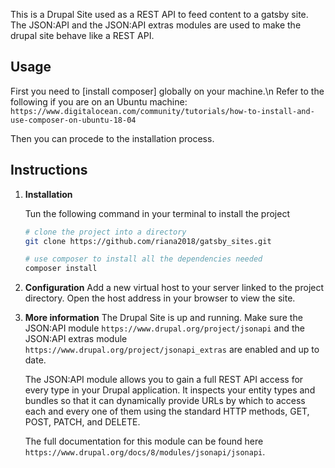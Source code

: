 This is a Drupal Site used as a REST API to feed content to a gatsby site.
The JSON:API and the JSON:API extras modules are used to make the drupal site behave like a REST API.

## Usage
First you need to [install composer] globally on your machine.\n
Refer to the following if you are on an Ubuntu machine:
`https://www.digitalocean.com/community/tutorials/how-to-install-and-use-composer-on-ubuntu-18-04`

Then you can procede to the installation process.
## Instructions

1.  **Installation**

    Tun the following command in your terminal to install the project

    ```sh
    # clone the project into a directory
    git clone https://github.com/riana2018/gatsby_sites.git

    # use composer to install all the dependencies needed
    composer install

    ```
1.  **Configuration**
    Add a new virtual host to your server linked to the project directory.
    Open the host address in your browser to view the site.

1.  **More information**
    The Drupal Site is up and running.
    Make sure the JSON:API module `https://www.drupal.org/project/jsonapi` and the JSON:API extras module `https://www.drupal.org/project/jsonapi_extras` are enabled and up to date.

    The JSON:API module allows you to gain a full REST API access for every type in your Drupal application.
    It inspects your entity types and bundles so that it can dynamically provide URLs by which to access each and every one of them using the standard HTTP methods, GET, POST, PATCH, and DELETE.

    The full documentation for this module can be found here `https://www.drupal.org/docs/8/modules/jsonapi/jsonapi`.
